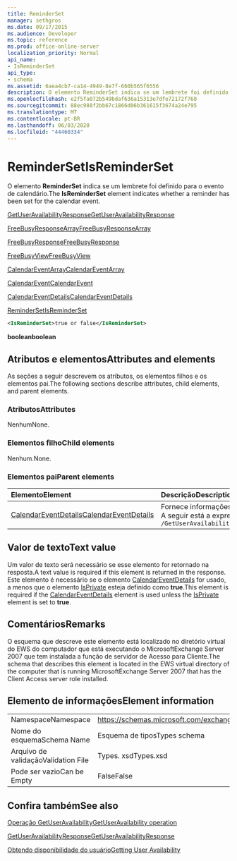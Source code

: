 ```yaml
---
title: ReminderSet
manager: sethgros
ms.date: 09/17/2015
ms.audience: Developer
ms.topic: reference
ms.prod: office-online-server
localization_priority: Normal
api_name:
- IsReminderSet
api_type:
- schema
ms.assetid: 6aea4cb7-ca14-4949-8e7f-660b565f6556
description: O elemento ReminderSet indica se um lembrete foi definido para o evento de calendário.
ms.openlocfilehash: e2f5fa072b549bdaf636a15313e7dfe72172f768
ms.sourcegitcommit: 88ec988f2bb67c1866d06b361615f3674a24e795
ms.translationtype: MT
ms.contentlocale: pt-BR
ms.lasthandoff: 06/03/2020
ms.locfileid: "44460334"
---
```

# <a name="isreminderset"></a><span data-ttu-id="17bdf-103">ReminderSet</span><span class="sxs-lookup"><span data-stu-id="17bdf-103">IsReminderSet</span></span>

<span data-ttu-id="17bdf-104">O elemento **ReminderSet** indica se um lembrete foi definido para o evento de calendário.</span><span class="sxs-lookup"><span data-stu-id="17bdf-104">The **IsReminderSet** element indicates whether a reminder has been set for the calendar event.</span></span> 
  
[<span data-ttu-id="17bdf-105">GetUserAvailabilityResponse</span><span class="sxs-lookup"><span data-stu-id="17bdf-105">GetUserAvailabilityResponse</span></span>](getuseravailabilityresponse.md)
  
[<span data-ttu-id="17bdf-106">FreeBusyResponseArray</span><span class="sxs-lookup"><span data-stu-id="17bdf-106">FreeBusyResponseArray</span></span>](freebusyresponsearray.md)
  
[<span data-ttu-id="17bdf-107">FreeBusyResponse</span><span class="sxs-lookup"><span data-stu-id="17bdf-107">FreeBusyResponse</span></span>](freebusyresponse.md)
  
[<span data-ttu-id="17bdf-108">FreeBusyView</span><span class="sxs-lookup"><span data-stu-id="17bdf-108">FreeBusyView</span></span>](freebusyview.md)
  
[<span data-ttu-id="17bdf-109">CalendarEventArray</span><span class="sxs-lookup"><span data-stu-id="17bdf-109">CalendarEventArray</span></span>](calendareventarray.md)
  
[<span data-ttu-id="17bdf-110">CalendarEvent</span><span class="sxs-lookup"><span data-stu-id="17bdf-110">CalendarEvent</span></span>](calendarevent.md)
  
[<span data-ttu-id="17bdf-111">CalendarEventDetails</span><span class="sxs-lookup"><span data-stu-id="17bdf-111">CalendarEventDetails</span></span>](calendareventdetails.md)
  
[<span data-ttu-id="17bdf-112">ReminderSet</span><span class="sxs-lookup"><span data-stu-id="17bdf-112">IsReminderSet</span></span>](isreminderset.md)
  
```xml
<IsReminderSet>true or false</IsReminderSet>
```

 <span data-ttu-id="17bdf-113">**boolean**</span><span class="sxs-lookup"><span data-stu-id="17bdf-113">**boolean**</span></span>
## <a name="attributes-and-elements"></a><span data-ttu-id="17bdf-114">Atributos e elementos</span><span class="sxs-lookup"><span data-stu-id="17bdf-114">Attributes and elements</span></span>

<span data-ttu-id="17bdf-115">As seções a seguir descrevem os atributos, os elementos filhos e os elementos pai.</span><span class="sxs-lookup"><span data-stu-id="17bdf-115">The following sections describe attributes, child elements, and parent elements.</span></span>
  
### <a name="attributes"></a><span data-ttu-id="17bdf-116">Atributos</span><span class="sxs-lookup"><span data-stu-id="17bdf-116">Attributes</span></span>

<span data-ttu-id="17bdf-117">Nenhum</span><span class="sxs-lookup"><span data-stu-id="17bdf-117">None.</span></span>
  
### <a name="child-elements"></a><span data-ttu-id="17bdf-118">Elementos filho</span><span class="sxs-lookup"><span data-stu-id="17bdf-118">Child elements</span></span>

<span data-ttu-id="17bdf-119">Nenhum.</span><span class="sxs-lookup"><span data-stu-id="17bdf-119">None.</span></span>
  
### <a name="parent-elements"></a><span data-ttu-id="17bdf-120">Elementos pai</span><span class="sxs-lookup"><span data-stu-id="17bdf-120">Parent elements</span></span>

|<span data-ttu-id="17bdf-121">**Elemento**</span><span class="sxs-lookup"><span data-stu-id="17bdf-121">**Element**</span></span>|<span data-ttu-id="17bdf-122">**Descrição**</span><span class="sxs-lookup"><span data-stu-id="17bdf-122">**Description**</span></span>|
|:-----|:-----|
|[<span data-ttu-id="17bdf-123">CalendarEventDetails</span><span class="sxs-lookup"><span data-stu-id="17bdf-123">CalendarEventDetails</span></span>](calendareventdetails.md) <br/> |<span data-ttu-id="17bdf-124">Fornece informações adicionais sobre um evento de calendário.</span><span class="sxs-lookup"><span data-stu-id="17bdf-124">Provides additional information about a calendar event.</span></span>  <br/> <span data-ttu-id="17bdf-125">A seguir está a expressão XPath para este elemento:</span><span class="sxs-lookup"><span data-stu-id="17bdf-125">The following is the XPath expression to this element:</span></span>  <br/>  `/GetUserAvailabilityResponse/FreeBusyResponseArray/FreeBusyResponse/FreeBusyView/CalendarEventArray/CalendarEvent[i]/CalendarEventDetails` <br/> |
   
## <a name="text-value"></a><span data-ttu-id="17bdf-126">Valor de texto</span><span class="sxs-lookup"><span data-stu-id="17bdf-126">Text value</span></span>

<span data-ttu-id="17bdf-127">Um valor de texto será necessário se esse elemento for retornado na resposta.</span><span class="sxs-lookup"><span data-stu-id="17bdf-127">A text value is required if this element is returned in the response.</span></span> <span data-ttu-id="17bdf-128">Este elemento é necessário se o elemento [CalendarEventDetails](calendareventdetails.md) for usado, a menos que o elemento [IsPrivate](isprivate.md) esteja definido como **true**.</span><span class="sxs-lookup"><span data-stu-id="17bdf-128">This element is required if the [CalendarEventDetails](calendareventdetails.md) element is used unless the [IsPrivate](isprivate.md) element is set to **true**.</span></span>
  
## <a name="remarks"></a><span data-ttu-id="17bdf-129">Comentários</span><span class="sxs-lookup"><span data-stu-id="17bdf-129">Remarks</span></span>

<span data-ttu-id="17bdf-130">O esquema que descreve este elemento está localizado no diretório virtual do EWS do computador que está executando o MicrosoftExchange Server 2007 que tem instalada a função de servidor de Acesso para Cliente.</span><span class="sxs-lookup"><span data-stu-id="17bdf-130">The schema that describes this element is located in the EWS virtual directory of the computer that is running MicrosoftExchange Server 2007 that has the Client Access server role installed.</span></span>
  
## <a name="element-information"></a><span data-ttu-id="17bdf-131">Elemento de informações</span><span class="sxs-lookup"><span data-stu-id="17bdf-131">Element information</span></span>

|||
|:-----|:-----|
|<span data-ttu-id="17bdf-132">Namespace</span><span class="sxs-lookup"><span data-stu-id="17bdf-132">Namespace</span></span>  <br/> |https://schemas.microsoft.com/exchange/services/2006/types  <br/> |
|<span data-ttu-id="17bdf-133">Nome do esquema</span><span class="sxs-lookup"><span data-stu-id="17bdf-133">Schema Name</span></span>  <br/> |<span data-ttu-id="17bdf-134">Esquema de tipos</span><span class="sxs-lookup"><span data-stu-id="17bdf-134">Types schema</span></span>  <br/> |
|<span data-ttu-id="17bdf-135">Arquivo de validação</span><span class="sxs-lookup"><span data-stu-id="17bdf-135">Validation File</span></span>  <br/> |<span data-ttu-id="17bdf-136">Types. xsd</span><span class="sxs-lookup"><span data-stu-id="17bdf-136">Types.xsd</span></span>  <br/> |
|<span data-ttu-id="17bdf-137">Pode ser vazio</span><span class="sxs-lookup"><span data-stu-id="17bdf-137">Can be Empty</span></span>  <br/> |<span data-ttu-id="17bdf-138">False</span><span class="sxs-lookup"><span data-stu-id="17bdf-138">False</span></span>  <br/> |
   
## <a name="see-also"></a><span data-ttu-id="17bdf-139">Confira também</span><span class="sxs-lookup"><span data-stu-id="17bdf-139">See also</span></span>



[<span data-ttu-id="17bdf-140">Operação GetUserAvailability</span><span class="sxs-lookup"><span data-stu-id="17bdf-140">GetUserAvailability operation</span></span>](getuseravailability-operation.md)
  
[<span data-ttu-id="17bdf-141">GetUserAvailabilityResponse</span><span class="sxs-lookup"><span data-stu-id="17bdf-141">GetUserAvailabilityResponse</span></span>](getuseravailabilityresponse.md)


[<span data-ttu-id="17bdf-142">Obtendo disponibilidade do usuário</span><span class="sxs-lookup"><span data-stu-id="17bdf-142">Getting User Availability</span></span>](https://msdn.microsoft.com/library/d4133fcb-9b0f-4e6b-aadf-a389da83516a%28Office.15%29.aspx)

